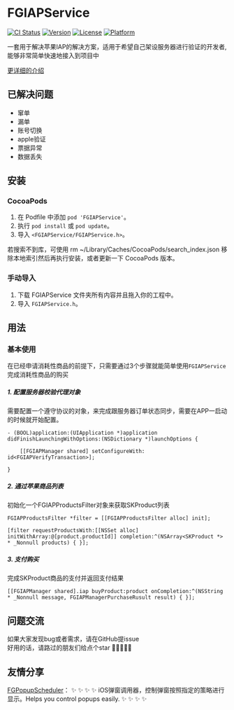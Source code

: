 # FGIAPService

[![CI Status](https://img.shields.io/travis/15757127193@163.com/FGIAPService.svg?style=flat)](https://travis-ci.org/15757127193@163.com/FGIAPService)
[![Version](https://img.shields.io/cocoapods/v/FGIAPService.svg?style=flat)](https://cocoapods.org/pods/FGIAPService)
[![License](https://img.shields.io/cocoapods/l/FGIAPService.svg?style=flat)](https://cocoapods.org/pods/FGIAPService)
[![Platform](https://img.shields.io/cocoapods/p/FGIAPService.svg?style=flat)](https://cocoapods.org/pods/FGIAPService)

一套用于解决苹果IAP的解决方案，适用于希望自己架设服务器进行验证的开发者, 能够非常简单快速地接入到项目中

[更详细的介绍](https://juejin.cn/post/6963969762703605791)

## 已解决问题
- 窜单
- 漏单
- 账号切换
- apple验证
- 票据异常
- 数据丢失


## 安装

### CocoaPods

1. 在 Podfile 中添加 `pod 'FGIAPService'`。
2. 执行 `pod install` 或 `pod update`。
3. 导入 `<FGIAPService/FGIAPService.h>`。

若搜索不到库，可使用 rm ~/Library/Caches/CocoaPods/search_index.json 移除本地索引然后再执行安装，或者更新一下 CocoaPods 版本。

### 手动导入

1. 下载 FGIAPService 文件夹所有内容并且拖入你的工程中。
2. 导入 `FGIAPService.h`。


## 用法

### 基本使用

在已经申请消耗性商品的前提下，只需要通过3个步骤就能简单使用`FGIAPService`完成消耗性商品的购买

##### 1. 配置服务器校验代理对象

需要配置一个遵守<FGIAPVerifyTransaction>协议的对象，来完成跟服务器订单状态同步，需要在APP一启动的时候就开始配置。
```
- (BOOL)application:(UIApplication *)application didFinishLaunchingWithOptions:(NSDictionary *)launchOptions {

    [[FGIAPManager shared] setConfigureWith: id<FGIAPVerifyTransaction>];
    
}
```


##### 2. 通过苹果商品列表

初始化一个FGIAPProductsFilter对象来获取SKProduct列表
```
FGIAPProductsFilter *filter = [[FGIAPProductsFilter alloc] init];

[filter requestProductsWith:[[NSSet alloc] initWithArray:@[product.productId]] completion:^(NSArray<SKProduct *> * _Nonnull products) { }];
```

##### 3. 支付购买

完成SKProduct商品的支付并返回支付结果
```
[[FGIAPManager shared].iap buyProduct:product onCompletion:^(NSString * _Nonnull message, FGIAPManagerPurchaseRusult result) { }];
```


## 问题交流
如果大家发现bug或者需求，请在GitHub提issue    
好用的话，请路过的朋友们给点个star 🙏🙏🙏🙏🙏



## 友情分享 

[FGPopupScheduler](https://github.com/FoneG/FGPopupScheduler)：     ✨ ✨ ✨ ✨ iOS弹窗调用器，控制弹窗按照指定的策略进行显示。Helps you control popups easily. ✨ ✨ ✨ ✨
